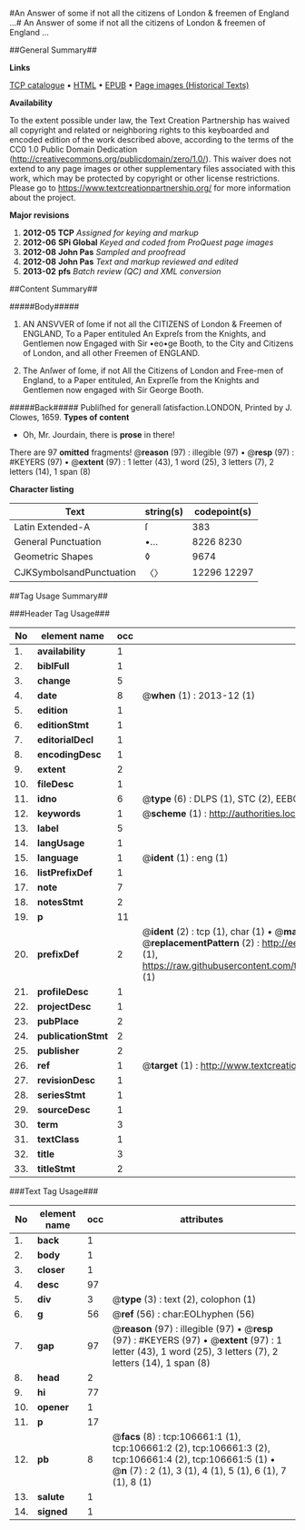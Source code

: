 #An Answer of some if not all the citizens of London & freemen of England ...#
An Answer of some if not all the citizens of London & freemen of England ...

##General Summary##

**Links**

[TCP catalogue](http://www.ota.ox.ac.uk/tcp/)  • 
[HTML](http://tei.it.ox.ac.uk/tcp/Texts-HTML/free/A25/A25504.html)  • 
[EPUB](http://tei.it.ox.ac.uk/tcp/Texts-EPUB/free/A25/A25504.epub) • 
[Page images (Historical Texts)](https://historicaltexts.jisc.ac.uk/eebo-17809918e)

**Availability**

To the extent possible under law, the Text Creation Partnership has waived all copyright and related or neighboring rights to this keyboarded and encoded edition of the work described above, according to the terms of the CC0 1.0 Public Domain Dedication (http://creativecommons.org/publicdomain/zero/1.0/). This waiver does not extend to any page images or other supplementary files associated with this work, which may be protected by copyright or other license restrictions. Please go to https://www.textcreationpartnership.org/ for more information about the project.

**Major revisions**

1. __2012-05__ __TCP__ *Assigned for keying and markup*
1. __2012-06__ __SPi Global__ *Keyed and coded from ProQuest page images*
1. __2012-08__ __John Pas__ *Sampled and proofread*
1. __2012-08__ __John Pas__ *Text and markup reviewed and edited*
1. __2013-02__ __pfs__ *Batch review (QC) and XML conversion*

##Content Summary##

#####Body#####

1. AN ANSVVER of ſome if not all the CITIZENS of London & Freemen of ENGLAND, To a Paper entituled An Expreſs from the Knights, and Gentlemen now Engaged with Sir •eo•ge Booth, to the City and Citizens of London, and all other Freemen of ENGLAND.

1. The Anſwer of ſome, if not All the Citizens of London and Free-men of England, to a Paper entituled, An Expreſſe from the Knights and Gentlemen now engaged with Sir George Booth.

#####Back#####
Publiſhed for generall ſatisfaction.LONDON, Printed by J. Clowes, 1659.
**Types of content**

  * Oh, Mr. Jourdain, there is **prose** in there!

There are 97 **omitted** fragments! 
 @__reason__ (97) : illegible (97)  •  @__resp__ (97) : #KEYERS (97)  •  @__extent__ (97) : 1 letter (43), 1 word (25), 3 letters (7), 2 letters (14), 1 span (8)

**Character listing**


|Text|string(s)|codepoint(s)|
|---|---|---|
|Latin Extended-A|ſ|383|
|General Punctuation|•…|8226 8230|
|Geometric Shapes|◊|9674|
|CJKSymbolsandPunctuation|〈〉|12296 12297|

##Tag Usage Summary##

###Header Tag Usage###

|No|element name|occ|attributes|
|---|---|---|---|
|1.|__availability__|1||
|2.|__biblFull__|1||
|3.|__change__|5||
|4.|__date__|8| @__when__ (1) : 2013-12 (1)|
|5.|__edition__|1||
|6.|__editionStmt__|1||
|7.|__editorialDecl__|1||
|8.|__encodingDesc__|1||
|9.|__extent__|2||
|10.|__fileDesc__|1||
|11.|__idno__|6| @__type__ (6) : DLPS (1), STC (2), EEBO-CITATION (1), OCLC (1), VID (1)|
|12.|__keywords__|1| @__scheme__ (1) : http://authorities.loc.gov/ (1)|
|13.|__label__|5||
|14.|__langUsage__|1||
|15.|__language__|1| @__ident__ (1) : eng (1)|
|16.|__listPrefixDef__|1||
|17.|__note__|7||
|18.|__notesStmt__|2||
|19.|__p__|11||
|20.|__prefixDef__|2| @__ident__ (2) : tcp (1), char (1)  •  @__matchPattern__ (2) : ([0-9\-]+):([0-9IVX]+) (1), (.+) (1)  •  @__replacementPattern__ (2) : http://eebo.chadwyck.com/downloadtiff?vid=$1&page=$2 (1), https://raw.githubusercontent.com/textcreationpartnership/Texts/master/tcpchars.xml#$1 (1)|
|21.|__profileDesc__|1||
|22.|__projectDesc__|1||
|23.|__pubPlace__|2||
|24.|__publicationStmt__|2||
|25.|__publisher__|2||
|26.|__ref__|1| @__target__ (1) : http://www.textcreationpartnership.org/docs/. (1)|
|27.|__revisionDesc__|1||
|28.|__seriesStmt__|1||
|29.|__sourceDesc__|1||
|30.|__term__|3||
|31.|__textClass__|1||
|32.|__title__|3||
|33.|__titleStmt__|2||


###Text Tag Usage###

|No|element name|occ|attributes|
|---|---|---|---|
|1.|__back__|1||
|2.|__body__|1||
|3.|__closer__|1||
|4.|__desc__|97||
|5.|__div__|3| @__type__ (3) : text (2), colophon (1)|
|6.|__g__|56| @__ref__ (56) : char:EOLhyphen (56)|
|7.|__gap__|97| @__reason__ (97) : illegible (97)  •  @__resp__ (97) : #KEYERS (97)  •  @__extent__ (97) : 1 letter (43), 1 word (25), 3 letters (7), 2 letters (14), 1 span (8)|
|8.|__head__|2||
|9.|__hi__|77||
|10.|__opener__|1||
|11.|__p__|17||
|12.|__pb__|8| @__facs__ (8) : tcp:106661:1 (1), tcp:106661:2 (2), tcp:106661:3 (2), tcp:106661:4 (2), tcp:106661:5 (1)  •  @__n__ (7) : 2 (1), 3 (1), 4 (1), 5 (1), 6 (1), 7 (1), 8 (1)|
|13.|__salute__|1||
|14.|__signed__|1||
